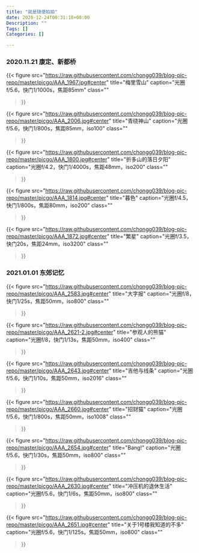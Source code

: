```yaml
---
title: "就是随便拍拍"
date: 2020-12-24T00:31:18+08:00
Description: ""
Tags: []
Categories: []

---
```


### 2020.11.21 康定、新都桥

{{< figure
    src="https://raw.githubusercontent.com/chongg039/blog-pic-repo/master/picgo/AAA_1967.jpg#center"
    title="梅里雪山"
    caption="光圈f/5.6，快门1/1000s，焦距85mm"
    class=""
>}}

{{< figure
    src="https://raw.githubusercontent.com/chongg039/blog-pic-repo/master/picgo/AAA_2006.jpg#center"
    title="青绕神山"
    caption="光圈f/5.6，快门1/800s，焦距85mm，iso100"
    class=""
>}}

{{< figure
    src="https://raw.githubusercontent.com/chongg039/blog-pic-repo/master/picgo/AAA_1800.jpg#center"
    title="折多山的落日夕阳"
    caption="光圈f/4.2，快门1/4000s，焦距48mm，iso200"
    class=""
>}}

{{< figure
    src="https://raw.githubusercontent.com/chongg039/blog-pic-repo/master/picgo/AAA_1814.jpg#center"
    title="暮色"
    caption="光圈f/4.5，快门1/800s，焦距80mm，iso200"
    class=""
>}}

{{< figure
    src="https://raw.githubusercontent.com/chongg039/blog-pic-repo/master/picgo/AAA_1872.jpg#center"
    title="繁星"
    caption="光圈f/3.5，快门20s，焦距24mm，iso3200"
    class=""
>}}


### 2021.01.01 东郊记忆

{{< figure
    src="https://raw.githubusercontent.com/chongg039/blog-pic-repo/master/picgo/AAA_2583.jpg#center"
    title="大字报"
    caption="光圈f/8，快门1/25s，焦距50mm，iso800"
    class=""
>}}

{{< figure
    src="https://raw.githubusercontent.com/chongg039/blog-pic-repo/master/picgo/AAA_2621-2.jpg#center"
    title="参观人的熊猫"
    caption="光圈f/8，快门1/13s，焦距50mm，iso400"
    class=""
>}}

{{< figure
    src="https://raw.githubusercontent.com/chongg039/blog-pic-repo/master/picgo/AAA_2643.jpg#center"
    title="吉他与线条"
    caption="光圈f/5.6，快门1/10s，焦距50mm，iso2016"
    class=""
>}}

{{< figure
    src="https://raw.githubusercontent.com/chongg039/blog-pic-repo/master/picgo/AAA_2660.jpg#center"
    title="招财猫"
    caption="光圈f/5.6，快门1/800s，焦距50mm，iso1008"
    class=""
>}}

{{< figure
    src="https://raw.githubusercontent.com/chongg039/blog-pic-repo/master/picgo/AAA_2654.jpg#center"
    title="Bang!"
    caption="光圈f/5.6，快门1/30s，焦距50mm，iso800"
    class=""
>}}

{{< figure
    src="https://raw.githubusercontent.com/chongg039/blog-pic-repo/master/picgo/AAA_2630.jpg#center"
    title="冲压机的退休生活"
    caption="光圈f/5.6，快门1/6s，焦距50mm，iso800"
    class=""
>}}

{{< figure
    src="https://raw.githubusercontent.com/chongg039/blog-pic-repo/master/picgo/AAA_2651.jpg#center"
    title="关于1号楼我知道的不多"
    caption="光圈f/5.6，快门1/125s，焦距50mm，iso800"
    class=""
>}}

